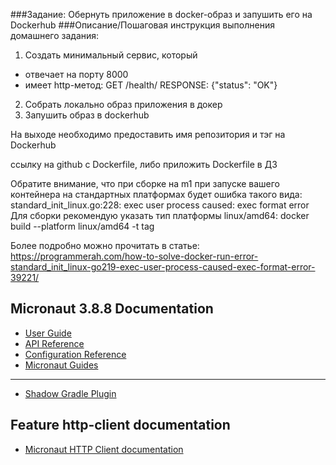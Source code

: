 ###Задание:
Обернуть приложение в docker-образ и запушить его на Dockerhub
###Описание/Пошаговая инструкция выполнения домашнего задания:
1. Создать минимальный сервис, который
- отвечает на порту 8000
- имеет http-метод:
GET /health/
RESPONSE: {"status": "OK"}
2. Собрать локально образ приложения в докер
3. Запушить образ в dockerhub

На выходе необходимо предоставить
имя репозитория и тэг на Dockerhub

ссылку на github c Dockerfile, либо приложить Dockerfile в ДЗ

Обратите внимание, что при сборке на m1 при запуске вашего контейнера на стандартных платформах будет ошибка такого вида:
standard_init_linux.go:228: exec user process caused: exec format error
Для сборки рекомендую указать тип платформы linux/amd64:
docker build --platform linux/amd64 -t tag

Более подробно можно прочитать в статье: https://programmerah.com/how-to-solve-docker-run-error-standard_init_linux-go219-exec-user-process-caused-exec-format-error-39221/

## Micronaut 3.8.8 Documentation

- [User Guide](https://docs.micronaut.io/3.8.8/guide/index.html)
- [API Reference](https://docs.micronaut.io/3.8.8/api/index.html)
- [Configuration Reference](https://docs.micronaut.io/3.8.8/guide/configurationreference.html)
- [Micronaut Guides](https://guides.micronaut.io/index.html)
---

- [Shadow Gradle Plugin](https://plugins.gradle.org/plugin/com.github.johnrengelman.shadow)
## Feature http-client documentation

- [Micronaut HTTP Client documentation](https://docs.micronaut.io/latest/guide/index.html#httpClient)


